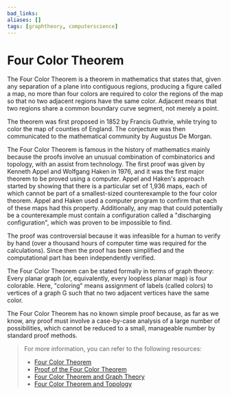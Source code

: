 ```yaml
---
bad_links: 
aliases: []
tags: [graphtheory, computerscience]
---
```

# Four Color Theorem

The Four Color Theorem is a theorem in mathematics that states that, given any separation of a plane into contiguous regions, producing a figure called a map, no more than four colors are required to color the regions of the map so that no two adjacent regions have the same color. Adjacent means that two regions share a common boundary curve segment, not merely a point.

The theorem was first proposed in 1852 by Francis Guthrie, while trying to color the map of counties of England. The conjecture was then communicated to the mathematical community by Augustus De Morgan.

The Four Color Theorem is famous in the history of mathematics mainly because the proofs involve an unusual combination of combinatorics and topology, with an assist from technology. The first proof was given by Kenneth Appel and Wolfgang Haken in 1976, and it was the first major theorem to be proved using a computer. Appel and Haken's approach started by showing that there is a particular set of 1,936 maps, each of which cannot be part of a smallest-sized counterexample to the four color theorem. Appel and Haken used a computer program to confirm that each of these maps had this property. Additionally, any map that could potentially be a counterexample must contain a configuration called a "discharging configuration", which was proven to be impossible to find.

The proof was controversial because it was infeasible for a human to verify by hand (over a thousand hours of computer time was required for the calculations). Since then the proof has been simplified and the computational part has been independently verified.

The Four Color Theorem can be stated formally in terms of graph theory: Every planar graph (or, equivalently, every loopless planar map) is four colorable. Here, "coloring" means assignment of labels (called colors) to vertices of a graph G such that no two adjacent vertices have the same color.

The Four Color Theorem has no known simple proof because, as far as we know, any proof must involve a case-by-case analysis of a large number of possibilities, which cannot be reduced to a small, manageable number by standard proof methods.

> For more information, you can refer to the following resources:
> - [Four Color Theorem](https://en.wikipedia.org/wiki/Four_color_theorem)
> - [Proof of the Four Color Theorem](https://www.ams.org/notices/200811/tx081101382p.pdf)
> - [Four Color Theorem and Graph Theory](https://www.google.com/search?q=Four+Color+Theorem+and+Graph+Theory)
> - [Four Color Theorem and Topology](https://www.google.com/search?q=Four+Color+Theorem+and+Topology)
